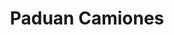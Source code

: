 ---
title: "Paduan Camiones"
url: /reconquista/paduan-camiones-bulevar-hipolito-yrigoyen/
shop: coche
---